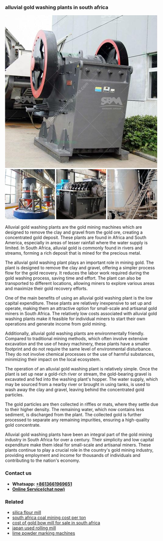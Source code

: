 <h3>alluvial gold washing plants in south africa</h3><img src='1708499179.jpg' alt=''><p>Alluvial gold washing plants are the gold mining machines which are designed to remove the clay and gravel from the gold ore, creating a concentrated gold deposit. These plants are found in Africa and South America, especially in areas of lesser rainfall where the water supply is limited. In South Africa, alluvial gold is commonly found in rivers and streams, forming a rich deposit that is mined for the precious metal.</p><p>The alluvial gold washing plant plays an important role in mining gold. The plant is designed to remove the clay and gravel, offering a simpler process flow for the gold recovery. It reduces the labor work required during the gold washing process, saving time and effort. The plant can also be transported to different locations, allowing miners to explore various areas and maximize their gold recovery efforts.</p><p>One of the main benefits of using an alluvial gold washing plant is the low capital expenditure. These plants are relatively inexpensive to set up and operate, making them an attractive option for small-scale and artisanal gold miners in South Africa. The relatively low costs associated with alluvial gold washing plants make it feasible for individual miners to start their own operations and generate income from gold mining.</p><p>Additionally, alluvial gold washing plants are environmentally friendly. Compared to traditional mining methods, which often involve extensive excavation and the use of heavy machinery, these plants have a smaller footprint and do not require the same level of environmental disturbance. They do not involve chemical processes or the use of harmful substances, minimizing their impact on the local ecosystem.</p><p>The operation of an alluvial gold washing plant is relatively simple. Once the plant is set up near a gold-rich river or stream, the gold-bearing gravel is excavated and fed into the washing plant's hopper. The water supply, which may be sourced from a nearby river or brought in using tanks, is used to wash away the clay and gravel, leaving behind the concentrated gold particles.</p><p>The gold particles are then collected in riffles or mats, where they settle due to their higher density. The remaining water, which now contains less sediment, is discharged from the plant. The collected gold is further processed to separate any remaining impurities, ensuring a high-quality gold concentrate.</p><p>Alluvial gold washing plants have been an integral part of the gold mining industry in South Africa for over a century. Their simplicity and low capital expenditure make them ideal for small-scale and artisanal miners. These plants continue to play a crucial role in the country's gold mining industry, providing employment and income for thousands of individuals and contributing to the nation's economy.</p><h3>Contact us</h3><ul><li><strong>Whatsapp:&nbsp;<a href="https://wa.me/8613661969651">+8613661969651</a></strong></li><li><a href="https://swt.shibang-china.com/?git&amp;zhl&amp;alluvial gold washing plants in south africa"><strong>Online Service(chat now)</strong></a></li></ul><h3>Related</h3><ul><li><a href='silica flour mill.md'>silica flour mill</a></li><li><a href='south africa coal mining cost per ton.md'>south africa coal mining cost per ton</a></li><li><a href='cost of gold bow mill for sale in south africa.md'>cost of gold bow mill for sale in south africa</a></li><li><a href='japan used rolling mill.md'>japan used rolling mill</a></li><li><a href='lime powder marking machines.md'>lime powder marking machines</a></li></ul>